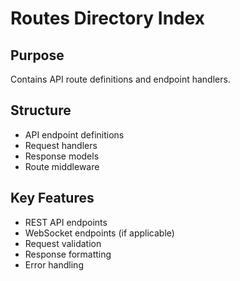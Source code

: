 # Routes Directory Index

## Purpose
Contains API route definitions and endpoint handlers.

## Structure
- API endpoint definitions
- Request handlers
- Response models
- Route middleware

## Key Features
- REST API endpoints
- WebSocket endpoints (if applicable)
- Request validation
- Response formatting
- Error handling 
